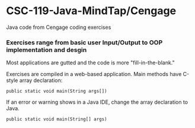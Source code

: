 # CSC-119-Java-MindTap/Cengage
Java code from Cengage coding exercises

### Exercises range from basic user Input/Output to OOP implementation and desgin
Most applications are gutted and the code is more "fill-in-the-blank."

Exercises are compiled in a web-based application.
Main methods have C-style array declaration: 
```
public static void main(String args[])
```
If an error or warning shows in a Java IDE, change the array declaration to Java.
```
public static void main(String[] args)
```
